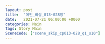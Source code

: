 ```yaml
---
layout: post
title:  "메인_회상_013~028장"
date:   2021-07-21 06:00:00 +0000
categories: Main
Tags: Story Main
SceneCode: ["scene_skip_cp013-028_q1_s10"]
---
```

